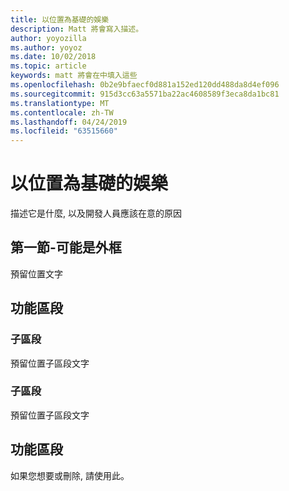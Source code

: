 ```yaml
---
title: 以位置為基礎的娛樂
description: Matt 將會寫入描述。
author: yoyozilla
ms.author: yoyoz
ms.date: 10/02/2018
ms.topic: article
keywords: matt 將會在中填入這些
ms.openlocfilehash: 0b2e9bfaecf0d881a152ed120dd488da8d4ef096
ms.sourcegitcommit: 915d3cc63a5571ba22ac4608589f3eca8da1bc81
ms.translationtype: MT
ms.contentlocale: zh-TW
ms.lasthandoff: 04/24/2019
ms.locfileid: "63515660"
---
```

# <a name="location-based-entertainment"></a>以位置為基礎的娛樂

描述它是什麼, 以及開發人員應該在意的原因

## <a name="section-one---maybe-an-outline"></a>第一節-可能是外框

預留位置文字

## <a name="feature-section"></a>功能區段

### <a name="sub-section"></a>子區段

預留位置子區段文字

### <a name="sub-section"></a>子區段

預留位置子區段文字

## <a name="feature-section"></a>功能區段

如果您想要或刪除, 請使用此。
